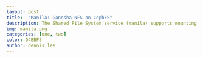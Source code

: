 ```yaml
---
layout: post
title:  "Manila: Ganesha NFS on CephFS"
description: The Shared File System service (manila) supports mounting shared file systems backed by a Ceph File System (CephFS) via the NFSv4 protocol. NFS-Ganesha servers operating on Controller nodes are used to export CephFS to tenants with High Availability (HA). Tenants are isolated from one another and may only access CephFS through the provided NFS gateway interface. 
img: manila.png
categories: [one, two]
color: D4BBF3
author: dennis.lee
---
```

